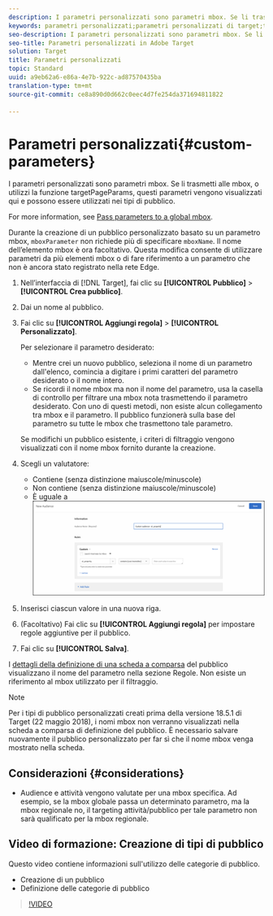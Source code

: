 ```yaml
---
description: I parametri personalizzati sono parametri mbox. Se li trasmetti alle mbox, o utilizzi la funzione targetPageParams, questi parametri vengono visualizzati qui e possono essere utilizzati nei tipi di pubblico.
keywords: parametri personalizzati;parametri personalizzati di target;targetpageparams;parametri mbox di targeting
seo-description: I parametri personalizzati sono parametri mbox. Se li trasmetti alle mbox, o utilizzi la funzione targetPageParams, questi parametri vengono visualizzati qui e possono essere utilizzati nei tipi di pubblico.
seo-title: Parametri personalizzati in Adobe Target
solution: Target
title: Parametri personalizzati
topic: Standard
uuid: a9eb62a6-e86a-4e7b-922c-ad87570435ba
translation-type: tm+mt
source-git-commit: ce8a890d0d662c0eec4d7fe254da371694811822

---
```



# Parametri personalizzati{#custom-parameters}

I parametri personalizzati sono parametri mbox. Se li trasmetti alle mbox, o utilizzi la funzione targetPageParams, questi parametri vengono visualizzati qui e possono essere utilizzati nei tipi di pubblico.

For more information, see [Pass parameters to a global mbox](/help/c-implementing-target/c-implementing-target-for-client-side-web/t-mbox-download/c-understanding-global-mbox/pass-parameters-to-global-mbox.md).

Durante la creazione di un pubblico personalizzato basato su un parametro mbox, `mboxParameter` non richiede più di specificare `mboxName`. Il nome dell’elemento mbox è ora facoltativo. Questa modifica consente di utilizzare parametri da più elementi mbox o di fare riferimento a un parametro che non è ancora stato registrato nella rete Edge.

1. Nell’interfaccia di [!DNL Target], fai clic su **[!UICONTROL Pubblico]** &gt; **[!UICONTROL Crea pubblico]**.
1. Dai un nome al pubblico.
1. Fai clic su **[!UICONTROL Aggiungi regola]** &gt; **[!UICONTROL Personalizzato]**.

   Per selezionare il parametro desiderato:

   * Mentre crei un nuovo pubblico, seleziona il nome di un parametro dall'elenco, comincia a digitare i primi caratteri del parametro desiderato o il nome intero.
   * Se ricordi il nome mbox ma non il nome del parametro, usa la casella di controllo per filtrare una mbox nota trasmettendo il parametro desiderato.
   Con uno di questi metodi, non esiste alcun collegamento tra mbox e il parametro. Il pubblico funzionerà sulla base del parametro su tutte le mbox che trasmettono tale parametro.

   Se modifichi un pubblico esistente, i criteri di filtraggio vengono visualizzati con il nome mbox fornito durante la creazione.

1. Scegli un valutatore:

   * Contiene (senza distinzione maiuscole/minuscole)
   * Non contiene (senza distinzione maiuscole/minuscole)
   * È uguale a
   ![Parametro per pubblico Personalizzato](/help/c-target/c-audiences/c-target-rules/assets/custom.png)

1. Inserisci ciascun valore in una nuova riga.
1. (Facoltativo) Fai clic su **[!UICONTROL Aggiungi regola]** per impostare regole aggiuntive per il pubblico.
1. Fai clic su **[!UICONTROL Salva]**.

I [dettagli della definizione di una scheda a comparsa](../../../c-target/c-audiences/audiences.md#section_11B9C4A777E14D36BA1E925021945780) del pubblico visualizzano il nome del parametro nella sezione Regole. Non esiste un riferimento al mbox utilizzato per il filtraggio.

>[!NOTE]
>
>Per i tipi di pubblico personalizzati creati prima della versione 18.5.1 di Target (22 maggio 2018), i nomi mbox non verranno visualizzati nella scheda a comparsa di definizione del pubblico. È necessario salvare nuovamente il pubblico personalizzato per far sì che il nome mbox venga mostrato nella scheda.

## Considerazioni {#considerations}

* Audience e attività vengono valutate per una mbox specifica. Ad esempio, se la mbox globale passa un determinato parametro, ma la mbox regionale no, il targeting attività/pubblico per tale parametro non sarà qualificato per la mbox regionale.

## Video di formazione: Creazione di tipi di pubblico

Questo video contiene informazioni sull'utilizzo delle categorie di pubblico.

* Creazione di un pubblico
* Definizione delle categorie di pubblico

>[!VIDEO](https://video.tv.adobe.com/v/17392?captions=ita)